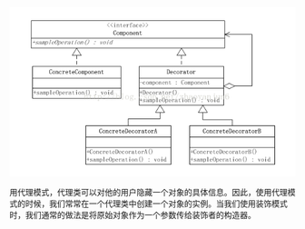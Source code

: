 ![decorator](media/decorator.png)

用代理模式，代理类可以对他的用户隐藏一个对象的具体信息。因此，使用代理模式的时候，我们常常在一个代理类中创建一个对象的实例。当我们使用装饰模式时，我们通常的做法是将原始对象作为一个参数传给装饰者的构造器。